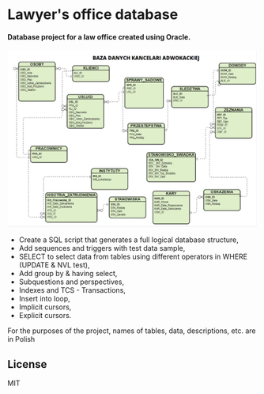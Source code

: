 # Lawyer's office database
#### Database project for a law office created using Oracle.  

![](datebase.png)
* Create a SQL script that generates a full logical database structure,
* Add sequences and triggers with test data sample,
* SELECT to select data from tables using different operators in WHERE (UPDATE & NVL test),
* Add group by & having select,
* Subquestions and perspectives,
* Indexes and TCS - Transactions,
* Insert into loop, 
* Implicit cursors,
* Explicit cursors.

For the purposes of the project, names of tables, data, descriptions, etc. are in Polish
## License
MIT 